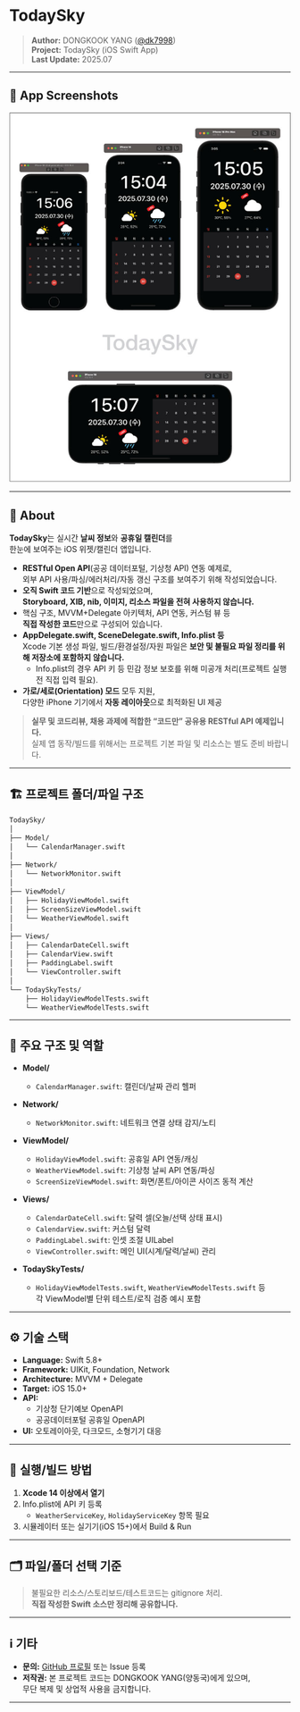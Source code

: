 # TodaySky

> **Author:** DONGKOOK YANG ([@dk7998](https://github.com/dk7998))  
> **Project:** TodaySky (iOS Swift App)  
> **Last Update:** 2025.07

---

## 📱 App Screenshots

<p align="center">
  <img src="screenshots/overview.jpg" width="700" alt="TodaySky 스크린샷 (기기별/가로모드)">
</p>

---

## 📱 About

**TodaySky**는 실시간 **날씨 정보**와 **공휴일 캘린더**를  
한눈에 보여주는 iOS 위젯/캘린더 앱입니다.

- **RESTful Open API**(공공 데이터포털, 기상청 API) 연동 예제로,  
  외부 API 사용/파싱/에러처리/자동 갱신 구조를 보여주기 위해 작성되었습니다.
- **오직 Swift 코드 기반**으로 작성되었으며,  
  **Storyboard, XIB, nib, 이미지, 리소스 파일을 전혀 사용하지 않습니다.**
- 핵심 구조, MVVM+Delegate 아키텍처, API 연동, 커스텀 뷰 등  
  **직접 작성한 코드**만으로 구성되어 있습니다.
- **AppDelegate.swift, SceneDelegate.swift, Info.plist 등**  
  Xcode 기본 생성 파일, 빌드/환경설정/자원 파일은 **보안 및 불필요 파일 정리를 위해 저장소에 포함하지 않습니다.**
  - Info.plist의 경우 API 키 등 민감 정보 보호를 위해 미공개 처리(프로젝트 실행 전 직접 입력 필요).
- **가로/세로(Orientation) 모드** 모두 지원,  
  다양한 iPhone 기기에서 **자동 레이아웃**으로 최적화된 UI 제공

> **실무 및 코드리뷰, 채용 과제에 적합한 “코드만” 공유용 RESTful API 예제입니다.**  
> 실제 앱 동작/빌드를 위해서는 프로젝트 기본 파일 및 리소스는 별도 준비 바랍니다.

---

## 🏗️ 프로젝트 폴더/파일 구조
```
TodaySky/
│
├── Model/
│   └── CalendarManager.swift
│
├── Network/
│   └── NetworkMonitor.swift
│
├── ViewModel/
│   ├── HolidayViewModel.swift
│   ├── ScreenSizeViewModel.swift
│   └── WeatherViewModel.swift
│
├── Views/
│   ├── CalendarDateCell.swift
│   ├── CalendarView.swift
│   ├── PaddingLabel.swift
│   └── ViewController.swift
│
└── TodaySkyTests/
    ├── HolidayViewModelTests.swift
    └── WeatherViewModelTests.swift
```
---

## 🔑 주요 구조 및 역할

- **Model/**
  - `CalendarManager.swift`: 캘린더/날짜 관리 헬퍼

- **Network/**
  - `NetworkMonitor.swift`: 네트워크 연결 상태 감지/노티

- **ViewModel/**
  - `HolidayViewModel.swift`: 공휴일 API 연동/캐싱
  - `WeatherViewModel.swift`: 기상청 날씨 API 연동/파싱
  - `ScreenSizeViewModel.swift`: 화면/폰트/아이콘 사이즈 동적 계산

- **Views/**
  - `CalendarDateCell.swift`: 달력 셀(오늘/선택 상태 표시)
  - `CalendarView.swift`: 커스텀 달력
  - `PaddingLabel.swift`: 인셋 조절 UILabel
  - `ViewController.swift`: 메인 UI(시계/달력/날씨) 관리

- **TodaySkyTests/**
  - `HolidayViewModelTests.swift`, `WeatherViewModelTests.swift` 등  
    각 ViewModel별 단위 테스트/로직 검증 예시 포함

---

## ⚙️ 기술 스택

- **Language:** Swift 5.8+
- **Framework:** UIKit, Foundation, Network
- **Architecture:** MVVM + Delegate
- **Target:** iOS 15.0+
- **API:**  
  - 기상청 단기예보 OpenAPI  
  - 공공데이터포털 공휴일 OpenAPI
- **UI:** 오토레이아웃, 다크모드, 소형기기 대응

---

## 🚀 실행/빌드 방법

1. **Xcode 14 이상에서 열기**
2. Info.plist에 API 키 등록  
   - `WeatherServiceKey`, `HolidayServiceKey` 항목 필요
3. 시뮬레이터 또는 실기기(iOS 15+)에서 Build & Run

---

## 🗂️ 파일/폴더 선택 기준

> 불필요한 리소스/스토리보드/테스트코드는 gitignore 처리.  
> **직접 작성한 Swift 소스만 정리해 공유합니다.**

---

## ℹ️ 기타

- **문의:** [GitHub 프로필](https://github.com/dk7998) 또는 Issue 등록
- **저작권:** 본 프로젝트 코드는 DONGKOOK YANG(양동국)에게 있으며,  
  무단 복제 및 상업적 사용을 금지합니다.

---
